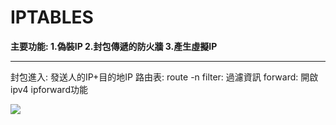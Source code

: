 # IPTABLES 
**主要功能:
1.偽裝IP
2.封包傳遞的防火牆
3.產生虛擬IP**

------

封包進入: 發送人的IP+目的地IP
路由表: route -n
filter: 過濾資訊
forward: 開啟ipv4 ipforward功能

![](https://i.imgur.com/GJ4fOJN.jpg)


